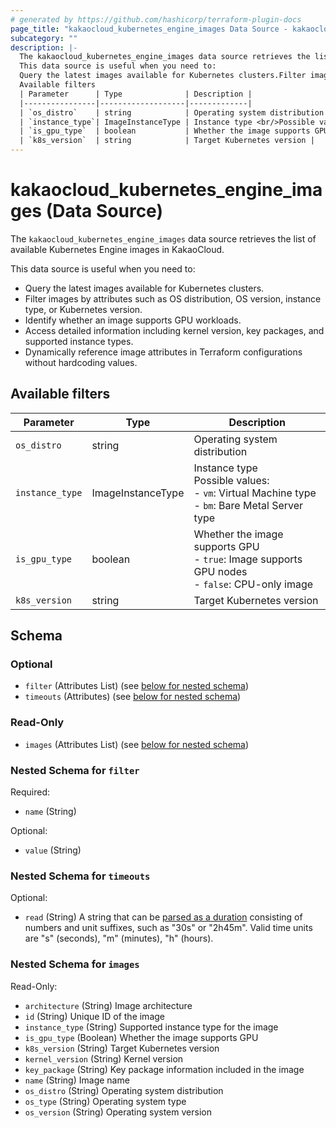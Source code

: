 ```yaml
---
# generated by https://github.com/hashicorp/terraform-plugin-docs
page_title: "kakaocloud_kubernetes_engine_images Data Source - kakaocloud"
subcategory: ""
description: |-
  The kakaocloud_kubernetes_engine_images data source retrieves the list of available Kubernetes Engine images in KakaoCloud.
  This data source is useful when you need to:
  Query the latest images available for Kubernetes clusters.Filter images by attributes such as OS distribution, OS version, instance type, or Kubernetes version.Identify whether an image supports GPU workloads.Access detailed information including kernel version, key packages, and supported instance types.Dynamically reference image attributes in Terraform configurations without hardcoding values.
  Available filters
  | Parameter      | Type              | Description |
  |----------------|-------------------|-------------|
  | `os_distro`    | string            | Operating system distribution |
  | `instance_type`| ImageInstanceType | Instance type <br/>Possible values: <br/>- `vm`: Virtual Machine type <br/>- `bm`: Bare Metal Server type |
  | `is_gpu_type`  | boolean           | Whether the image supports GPU <br/>- `true`: Image supports GPU nodes <br/>- `false`: CPU-only image |
  | `k8s_version`  | string            | Target Kubernetes version |
---
```


# kakaocloud_kubernetes_engine_images (Data Source)

The `kakaocloud_kubernetes_engine_images` data source retrieves the list of available Kubernetes Engine images in KakaoCloud.

This data source is useful when you need to:
- Query the latest images available for Kubernetes clusters.
- Filter images by attributes such as OS distribution, OS version, instance type, or Kubernetes version.
- Identify whether an image supports GPU workloads.
- Access detailed information including kernel version, key packages, and supported instance types.
- Dynamically reference image attributes in Terraform configurations without hardcoding values.

## Available filters

| Parameter      | Type              | Description |
|----------------|-------------------|-------------|
| `os_distro`    | string            | Operating system distribution |
| `instance_type`| ImageInstanceType | Instance type <br/>Possible values: <br/>- `vm`: Virtual Machine type <br/>- `bm`: Bare Metal Server type |
| `is_gpu_type`  | boolean           | Whether the image supports GPU <br/>- `true`: Image supports GPU nodes <br/>- `false`: CPU-only image |
| `k8s_version`  | string            | Target Kubernetes version |



<!-- schema generated by tfplugindocs -->
## Schema

### Optional

- `filter` (Attributes List) (see [below for nested schema](#nestedatt--filter))
- `timeouts` (Attributes) (see [below for nested schema](#nestedatt--timeouts))

### Read-Only

- `images` (Attributes List) (see [below for nested schema](#nestedatt--images))

<a id="nestedatt--filter"></a>
### Nested Schema for `filter`

Required:

- `name` (String)

Optional:

- `value` (String)


<a id="nestedatt--timeouts"></a>
### Nested Schema for `timeouts`

Optional:

- `read` (String) A string that can be [parsed as a duration](https://pkg.go.dev/time#ParseDuration) consisting of numbers and unit suffixes, such as "30s" or "2h45m". Valid time units are "s" (seconds), "m" (minutes), "h" (hours).


<a id="nestedatt--images"></a>
### Nested Schema for `images`

Read-Only:

- `architecture` (String) Image architecture
- `id` (String) Unique ID of the image
- `instance_type` (String) Supported instance type for the image
- `is_gpu_type` (Boolean) Whether the image supports GPU
- `k8s_version` (String) Target Kubernetes version
- `kernel_version` (String) Kernel version
- `key_package` (String) Key package information included in the image
- `name` (String) Image name
- `os_distro` (String) Operating system distribution
- `os_type` (String) Operating system type
- `os_version` (String) Operating system version
